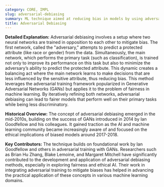 ```yaml
---
category: CORE, IMPL
slug: adversarial-debiasing
summary: ML technique aimed at reducing bias in models by using adversarial training, where one network tries to predict sensitive attributes and another tries to prevent it.
title: Adversarial Debiasing
---
```


**Detailed Explanation:** Adversarial debiasing involves a setup where two neural networks are trained in opposition to each other to mitigate bias. The first network, called the "adversary," attempts to predict a protected attribute (like race or gender) from the data. Simultaneously, the main network, which performs the primary task (such as classification), is trained not only to improve its performance on this task but also to minimize the adversary’s ability to predict the protected attribute. This dynamic creates a balancing act where the main network learns to make decisions that are less influenced by the sensitive attribute, thus reducing bias. This method leverages the adversarial training framework popularized in Generative Adversarial Networks (GANs) but applies it to the problem of fairness in machine learning. By iteratively refining both networks, adversarial debiasing can lead to fairer models that perform well on their primary tasks while being less discriminatory.

**Historical Overview:** The concept of adversarial debiasing emerged in the mid-2010s, building on the success of GANs introduced in 2014 by Ian Goodfellow and his colleagues. It gained traction as the AI and machine learning community became increasingly aware of and focused on the ethical implications of biased models around 2017-2018.

**Key Contributors:** The technique builds on foundational work by Ian Goodfellow and others in adversarial training with GANs. Researchers such as Brian Hu Zhang, Blake Lemoine, and Margaret Mitchell have significantly contributed to the development and application of adversarial debiasing methods, especially in exploring fairness and ethical AI. Their work in integrating adversarial training to mitigate biases has helped in advancing the practical application of these concepts in various machine learning domains.